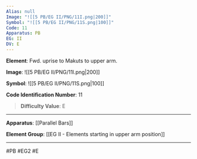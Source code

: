 ```yaml
---
Alias: null
Image: "![[5 PB/EG II/PNG/11I.png|200]]"
Symbol: "![[5 PB/EG II/PNG/11S.png|100]]"
Code: 11
Apparatus: PB
EG: II
DV: E
---
```

**Element**: Fwd. uprise to Makuts to upper arm.

**Image**:
![[5 PB/EG II/PNG/11I.png|200]]

**Symbol**:
![[5 PB/EG II/PNG/11S.png|100]]

**Code Identification Number**: 11

>**Difficulty Value**: E

___
**Apparatus**: [[Parallel Bars]]

**Element Group**: [[EG II -  Elements starting in upper arm position]]
___
#PB #EG2 #E
